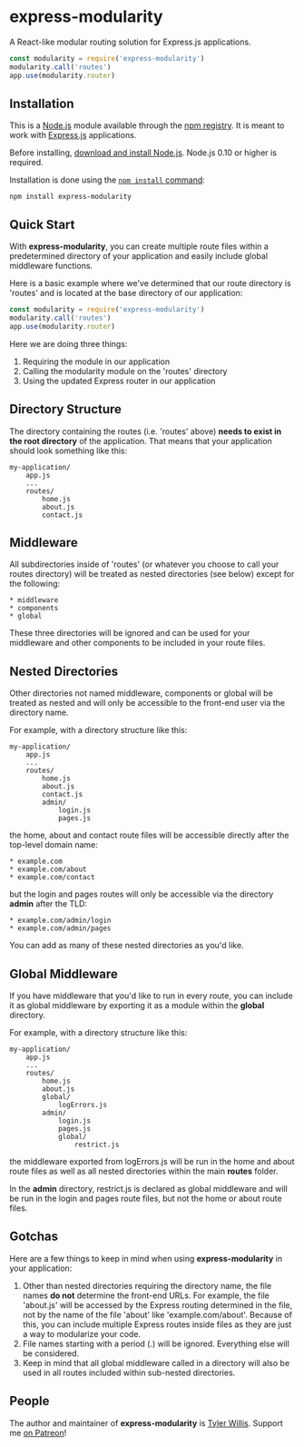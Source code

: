 # express-modularity

A React-like modular routing solution for Express.js applications.

```javascript
const modularity = require('express-modularity')
modularity.call('routes')
app.use(modularity.router)
```

## Installation

This is a [Node.js](https://nodejs.org/en/) module available through the [npm registry](https://www.npmjs.com/). It is meant to work with [Express.js](https://expressjs.com/) applications.

Before installing, [download and install Node.js](https://nodejs.org/en/download/). Node.js 0.10 or higher is required.

Installation is done using the [`npm install` command](https://docs.npmjs.com/getting-started/installing-npm-packages-locally):

```
npm install express-modularity
```

## Quick Start

With **express-modularity**, you can create multiple route files within a predetermined directory of your application and easily include global middleware functions.

Here is a basic example where we've determined that our route directory is 'routes' and is located at the base directory of our application:

```javascript
const modularity = require('express-modularity')
modularity.call('routes')
app.use(modularity.router)
```

Here we are doing three things:

1. Requiring the module in our application
2. Calling the modularity module on the 'routes' directory
3. Using the updated Express router in our application

## Directory Structure

The directory containing the routes (i.e. 'routes' above) **needs to exist in the root directory** of the application. That means that your application should look something like this:

```
my-application/
	app.js
	...
	routes/
		home.js
		about.js
		contact.js
```

## Middleware

All subdirectories inside of 'routes' (or whatever you choose to call your routes directory) will be treated as nested directories (see below) except for the following:

	* middleware
	* components
	* global

These three directories will be ignored and can be used for your middleware and other components to be included in your route files.

## Nested Directories

Other directories not named middleware, components or global will be treated as nested and will only be accessible to the front-end user via the directory name.

For example, with a directory structure like this:

```
my-application/
	app.js
	...
	routes/
		home.js
		about.js
		contact.js
		admin/
			login.js
			pages.js
```

the home, about and contact route files will be accessible directly after the top-level domain name:

	* example.com
	* example.com/about
	* example.com/contact

but the login and pages routes will only be accessible via the directory **admin** after the TLD:

	* example.com/admin/login
	* example.com/admin/pages

You can add as many of these nested directories as you'd like.

## Global Middleware

If you have middleware that you'd like to run in every route, you can include it as global middleware by exporting it as a module within the **global** directory.

For example, with a directory structure like this:

```
my-application/
	app.js
	...
	routes/
		home.js
		about.js
		global/
			logErrors.js
		admin/
			login.js
			pages.js
			global/
				restrict.js
```

the middleware exported from logErrors.js will be run in the home and about route files as well as all nested directories within the main **routes** folder.

In the **admin** directory, restrict.js is declared as global middleware and will be run in the login and pages route files, but not the home or about route files.

## Gotchas

Here are a few things to keep in mind when using **express-modularity** in your application:

1. Other than nested directories requiring the directory name, the file names **do not** determine the front-end URLs. For example, the file 'about.js' will be accessed by the Express routing determined in the file, not by the name of the file 'about' like 'example.com/about'. Because of this, you can include multiple Express routes inside files as they are just a way to modularize your code.
2. File names starting with a period (.) will be ignored. Everything else will be considered.
3. Keep in mind that all global middleware called in a directory will also be used in all routes included within sub-nested directories.

## People

The author and maintainer of **express-modularity** is [Tyler Willis](https://tylerewillis.com). Support me [on Patreon](https://www.patreon.com/tylerwillis)!
